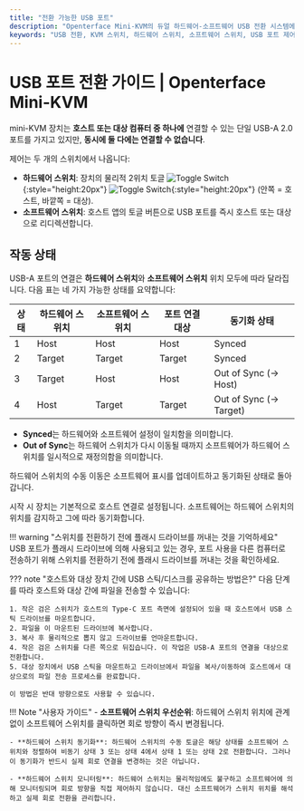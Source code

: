 ```yaml
---
title: "전환 가능한 USB 포트"
description: "Openterface Mini-KVM의 듀얼 하드웨어-소프트웨어 USB 전환 시스템에 대해 알아보세요. 네 가지 작동 상태, 안전 가이드라인 및 향후 원격 액세스 기능을 이해하세요."
keywords: "USB 전환, KVM 스위치, 하드웨어 스위치, 소프트웨어 스위치, USB 포트 제어, USB over KVM, IP over KVM, 원격 액세스, USB 장치 관리, 컴퓨터 주변 장치, USB 전원 관리"
---
```


# **USB 포트 전환 가이드** | Openterface Mini-KVM

mini-KVM 장치는 **호스트 또는 대상 컴퓨터 중 하나에** 연결할 수 있는 단일 USB-A 2.0 포트를 가지고 있지만, **동시에 둘 다에는 연결할 수 없습니다**.

제어는 두 개의 스위치에서 나옵니다:

- **하드웨어 스위치**: 장치의 물리적 2위치 토글 ![Toggle Switch](https://assets.openterface.com/images/shell-icons/toggle-h-t.svg#only-light){:style="height:20px"} ![Toggle Switch](https://assets.openterface.com/images/shell-icons/toggle-h-t_1.svg#only-dark){:style="height:20px"} (안쪽 = 호스트, 바깥쪽 = 대상).
- **소프트웨어 스위치**: 호스트 앱의 토글 버튼으로 USB 포트를 즉시 호스트 또는 대상으로 리디렉션합니다.

## 작동 상태

USB-A 포트의 연결은 **하드웨어 스위치**와 **소프트웨어 스위치** 위치 모두에 따라 달라집니다. 다음 표는 네 가지 가능한 상태를 요약합니다:

| **상태** | **하드웨어 스위치** | **소프트웨어 스위치** | **포트 연결 대상** | **동기화 상태**        |
| -------- | ------------------- | --------------------- | ------------------ | ---------------------- |
| 1        | Host                | Host                  | Host               | Synced                 |
| 2        | Target              | Target                | Target             | Synced                 |
| 3        | Target              | Host                  | Host               | Out of Sync (→ Host)   |
| 4        | Host                | Target                | Target             | Out of Sync (→ Target) |

- **Synced**는 하드웨어와 소프트웨어 설정이 일치함을 의미합니다.
- **Out of Sync**는 하드웨어 스위치가 다시 이동될 때까지 소프트웨어가 하드웨어 스위치를 일시적으로 재정의함을 의미합니다.

하드웨어 스위치의 수동 이동은 소프트웨어 표시를 업데이트하고 동기화된 상태로 돌아갑니다.

시작 시 장치는 기본적으로 호스트 연결로 설정됩니다. 소프트웨어는 하드웨어 스위치의 위치를 감지하고 그에 따라 동기화합니다.

!!! warning "스위치를 전환하기 전에 플래시 드라이브를 꺼내는 것을 기억하세요"
USB 포트가 플래시 드라이브에 의해 사용되고 있는 경우, 포트 사용을 다른 컴퓨터로 전송하기 위해 스위치를 전환하기 전에 플래시 드라이브를 꺼내는 것을 확인하세요.

??? note "호스트와 대상 장치 간에 USB 스틱/디스크를 공유하는 방법은?"
다음 단계를 따라 호스트와 대상 간에 파일을 전송할 수 있습니다:

    1. 작은 검은 스위치가 호스트의 Type-C 포트 측면에 설정되어 있을 때 호스트에서 USB 스틱 드라이브를 마운트합니다.
    2. 파일을 이 마운트된 드라이브에 복사합니다.
    3. 복사 후 물리적으로 뽑지 않고 드라이브를 언마운트합니다.
    4. 작은 검은 스위치를 다른 쪽으로 뒤집습니다. 이 작업은 USB-A 포트의 연결을 대상으로 전환합니다.
    5. 대상 장치에서 USB 스틱을 마운트하고 드라이브에서 파일을 복사/이동하여 호스트에서 대상으로의 파일 전송 프로세스를 완료합니다.

    이 방법은 반대 방향으로도 사용할 수 있습니다.

!!! Note "사용자 가이드" - **소프트웨어 스위치 우선순위**: 하드웨어 스위치 위치에 관계없이 소프트웨어 스위치를 클릭하면 회로 방향이 즉시 변경됩니다.

    - **하드웨어 스위치 동기화**: 하드웨어 스위치의 수동 토글은 해당 상태를 소프트웨어 스위치와 정렬하여 비동기 상태 3 또는 상태 4에서 상태 1 또는 상태 2로 전환합니다. 그러나 이 동기화가 반드시 실제 회로 연결을 변경하는 것은 아닙니다.

    - **하드웨어 스위치 모니터링**: 하드웨어 스위치는 물리적임에도 불구하고 소프트웨어에 의해 모니터링되며 회로 방향을 직접 제어하지 않습니다. 대신 소프트웨어가 스위치 위치를 해석하고 실제 회로 전환을 관리합니다.
